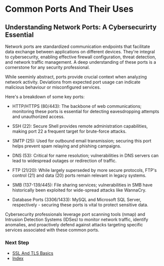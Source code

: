 # Common Ports And Their Uses

## Understanding Network Ports: A Cybersecurirty Essential
Network ports are standardized communication endpoints that facilitate data exchange between applications on different devices. They're integral to cybersecurity, enabling effective firewall configuration, threat detection, and network traffic management. A deep understanding of these ports is a cornerstone for any security professional.

While seeminly abstract, ports provide crucial context when analyzing network activity. Deviations from expected port usage can indicate malicious behaviour or misconfigured services.

Here's a breakdown of some key ports:

- HTTP/HTTPS (80/443): The backbone of web communications; monitoring these ports is essential for detecting eavesdropping attempts and unauthorized access.

- SSH (22): Secure Shell provides remote administration capabilities, making port 22 a frequent target for brute-force attacks.

- SMTP (25): Used for outbound email transmission; securing this port helps prevent spam relaying and phishing campaigns.

- DNS (53): Critical for name resolution; vulnerabilities in DNS servers can lead to widespread outages or redirection of traffic.

- FTP (21/20): While largely superseded by more secure protocols, FTP's control (21) and data (20) ports remain relevant in legacy systems.

- SMB (137-139/445): File sharing services; vulnerabilities in SMB have historically been exploited for wide-spread attacks like WannaCry.

- Database Ports (3306/1433): MySQL and Microsoft SQL Server, respectively - securing these ports is vital to protect sensitive data.

Cybersecurity professionals leverage port scanning tools (nmap) and Intrusion Detection Systems (IDSes) to monitor network traffic, identify anomalies, and proactively defend against attacks targeting specific services associated with these common ports. 

### Next Step
- [SSL And TLS Basics](https://github.com/Sisu-Sus/CyberSec-RoadMap/blob/main/Networking_Knowledge/SSL_And_TLS_Basics.md)
- [Index](https://github.com/Sisu-Sus/CyberSec-RoadMap/blob/main/index.md)
